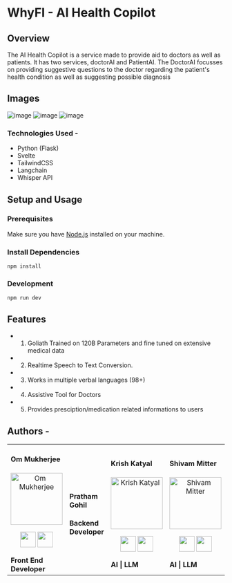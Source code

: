 # WhyFI - AI Health Copilot
## Overview

The AI Health Copilot is a service made to provide aid to doctors as well as patients. It has two services, doctorAI and PatientAI. 
The DoctorAI focusses on providing suggestive questions to the doctor regarding the patient's health condition as well as suggesting possible diagnosis

## Images

![image](https://github.com/Oyum2814/health-copilot/assets/72745185/44ab5929-440e-40d0-aeb1-90821a676c17)
![image](https://github.com/Oyum2814/health-copilot/assets/72745185/276fb474-2897-4dba-920e-4f3fcfe27ab9)
![image](https://github.com/Oyum2814/health-copilot/assets/72745185/c4f03311-11f2-4bb9-af5e-131cd64eb1cd)


### Technologies Used -
- Python (Flask)
- Svelte
- TailwindCSS
- Langchain
- Whisper API
  


## Setup and Usage

### Prerequisites
Make sure you have [Node.js](https://nodejs.org/) installed on your machine.

### Install Dependencies
```npm install```

### Development
```npm run dev```

## Features
- 1. Goliath Trained on 120B Parameters and fine tuned on extensive medical data
- 2. Realtime Speech to Text Conversion.
- 3. Works in multiple verbal languages (98+)
- 4. Assistive Tool for Doctors 
- 5. Provides presciption/medication related informations to users

## Authors -
<div align="left"> 
  <table>
  <tr align="left">
   <td>

   #### Om Mukherjee
   <p align="center">
   <img src = "https://avatars.githubusercontent.com/u/72745185?v=4"  height="120" alt="Om Mukherjee">
   </p>
   <p align="center">
   <a href = "https://github.com/Oyum2814"><img src = "http://www.iconninja.com/files/241/825/211/round-collaboration-social-github-code-circle-network-icon.svg" width="36" height = "36"/></a>
   <a href = "https://www.linkedin.com/in/om-mukherjee/">
   <img src = "http://www.iconninja.com/files/863/607/751/network-linkedin-social-connection-circular-circle-media-icon.svg" width="36" height="36"/>
   </a>
   </p>
    <strong>Front End Developer<strong>
    </td>
    <td>

   #### Pratham Gohil
   <p align="center">
   
   </p>
   <p align="center">

   </a>
   </p>
    <strong>Backend Developer<strong>
    </td>
    <td>

   #### Krish Katyal
   <p align="center">
   <img src = "https://avatars.githubusercontent.com/u/89596037?v=4"  height="120" alt="Krish Katyal">
   </p>
   <p align="center">
   <a href = "https://github.com/krishkatyal"><img src = "http://www.iconninja.com/files/241/825/211/round-collaboration-social-github-code-circle-network-icon.svg" width="36" height = "36"/></a>
   <a href = "https://www.linkedin.com/in/krishkatyal/">
   <img src = "http://www.iconninja.com/files/863/607/751/network-linkedin-social-connection-circular-circle-media-icon.svg" width="36" height="36"/>
   </a>
   </p>
    <strong>AI | LLM <strong>
    </td>
    <td>

   #### Shivam Mitter
   <p align="center">
   <img src = "https://avatars.githubusercontent.com/u/91791239?v=4"  height="120" alt="Shivam Mitter">
   </p>
   <p align="center">
   <a href = "https://github.com/mavihsrr"><img src = "http://www.iconninja.com/files/241/825/211/round-collaboration-social-github-code-circle-network-icon.svg" width="36" height = "36"/></a>
   <a href = "https://www.linkedin.com/in/shivam-umang-mitter-872b04222">
   <img src = "http://www.iconninja.com/files/863/607/751/network-linkedin-social-connection-circular-circle-media-icon.svg" width="36" height="36"/>
 

   </a>
   </p>
    <strong>AI | LLM<strong>
    </td>
    
